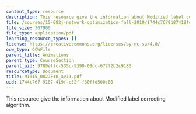 ```yaml
---
content_type: resource
description: This resource give the information about Modified label correcting algorithm.
file: /courses/15-082j-network-optimization-fall-2010/1744c7679187419fe32ff30ffd500c80_MIT15_082JF10_av11.pdf
file_size: 307900
file_type: application/pdf
learning_resource_types: []
license: https://creativecommons.org/licenses/by-nc-sa/4.0/
ocw_type: OCWFile
parent_title: Animations
parent_type: CourseSection
parent_uid: 9789effc-535c-9390-09dc-672f2b2c9185
resourcetype: Document
title: MIT15_082JF10_av11.pdf
uid: 1744c767-9187-419f-e32f-f30ffd500c80
---
```

This resource give the information about Modified label correcting algorithm.